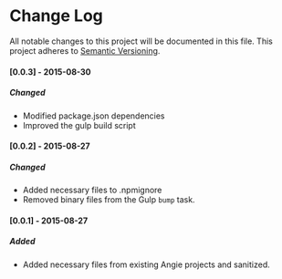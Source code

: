 # Change Log
All notable changes to this project will be documented in this file.
This project adheres to [Semantic Versioning](http://semver.org/).

#### [0.0.3] - 2015-08-30
##### Changed
- Modified package.json dependencies
- Improved the gulp build script

#### [0.0.2] - 2015-08-27
##### Changed
- Added necessary files to .npmignore
- Removed binary files from the Gulp `bump` task.

#### [0.0.1] - 2015-08-27
##### Added
- Added necessary files from existing Angie projects and sanitized.